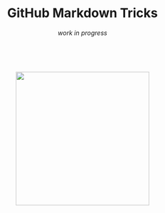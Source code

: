 
<h1 align="center">
GitHub Markdown Tricks
</h1>

<div align="center">
  <em>work in progress</em>
</div>

<br><br><br>


<pre align="center">
<img height="300" alt src="https://i.imgur.com/S7BuiDA.png" />
</pre>
